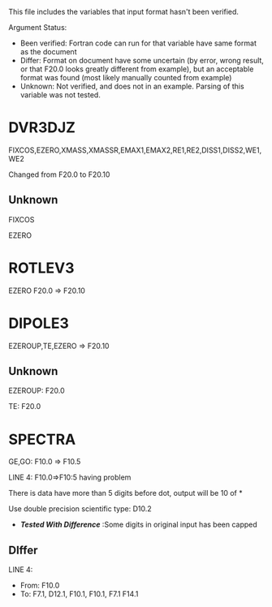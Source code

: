 This file includes the variables that input format hasn't been verified.

Argument Status:
* Been verified: Fortran code can run for that variable have same format as the document
* Differ: Format on document have some uncertain (by error, wrong result, or that F20.0 looks greatly different from example), but an acceptable format was found (most likely manually counted from example)
* Unknown: Not verified, and does not in an example. Parsing of this variable was not tested.

# DVR3DJZ
FIXCOS,EZERO,XMASS,XMASSR,EMAX1,EMAX2,RE1,RE2,DISS1,DISS2,WE1,WE2

Changed from F20.0 to F20.10

## Unknown
FIXCOS

EZERO

# ROTLEV3
EZERO F20.0 => F20.10

# DIPOLE3
EZEROUP,TE,EZERO => F20.10

## Unknown
EZEROUP: F20.0

TE: F20.0

# SPECTRA
GE,GO: F10.0 => F10.5

LINE 4: F10.0=>F10:5 having problem

There is data have more than 5 digits before dot, output will be 10 of *

Use double precision scientific type: D10.2
* ***Tested With Difference*** :Some digits in original input has been capped



## DIffer
LINE 4:
* From: F10.0
* To: F7.1, D12.1, F10.1, F10.1, F7.1 F14.1
